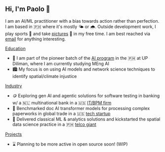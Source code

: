 ## Hi, I'm Paolo 👋

I am an AI/ML practitioner with a bias towards action rather than perfection. I am based in 🇵🇭 where it's mostly 🌤️ or 🌧️. Outside development work, I play sports 🎾 and take [pictures](https://vsco.co/jpacilo/gallery) 📸 in my free time. I am best reached via [email](joshuaacilo.13@gmail.com) for anything interesting.

<ins>Education</ins>
- 🌻 I am part of the pioneer batch of the [AI program](https://coe.upd.edu.ph/masters-of-engineering-in-artificial-intelligence/) in the 🇵🇭 at UP Diliman, where I am currently studying MEng AI
- 🏙️ My focus is on using AI models and network science techniques to identify spatial/climate injustice

<ins>Industry</ins>
- 🪙 Exploring gen AI and agentic solutions for software testing in banking w/ a 🇳🇱 multinational bank in a 🇺🇸 [IT/BPM firm](https://www.cognizant.com/us/en)
- 🚢 Benchmarked doc AI transformer models for processing complex paperworks in global trade in a 🇺🇸 [tech startup](https://www.expedock.com/)
- 📡 Delivered classical ML & analytics solutions and kickstarted the spatial data science practice in a 🇵🇭 [telco giant](https://www.globe.com.ph/#gref)

<ins>Projects</ins>
- ⌛️ Planning to be more active in open source soon! (WIP)

<!--
**jpacil0/jpacil0** is a ✨ _special_ ✨ repository because its `README.md` (this file) appears on your GitHub profile.

Here are some ideas to get you started:

- 🔭 I’m currently working on ...
- 🌱 I’m currently learning ...
- 👯 I’m looking to collaborate on ...
- 🤔 I’m looking for help with ...
- 💬 Ask me about ...
- 📫 How to reach me: ...
- 😄 Pronouns: ...
- ⚡ Fun fact: ...
-->
